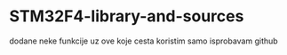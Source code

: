 # STM32F4-library-and-sources
dodane neke funkcije uz ove koje cesta koristim
samo isprobavam github
